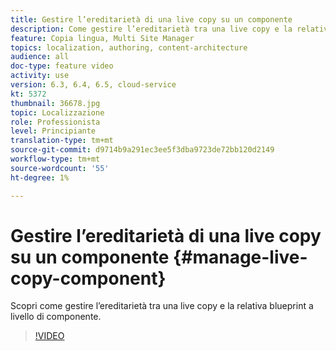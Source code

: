 ```yaml
---
title: Gestire l’ereditarietà di una live copy su un componente
description: Come gestire l’ereditarietà tra una live copy e la relativa blueprint a livello di componente
feature: Copia lingua, Multi Site Manager
topics: localization, authoring, content-architecture
audience: all
doc-type: feature video
activity: use
version: 6.3, 6.4, 6.5, cloud-service
kt: 5372
thumbnail: 36678.jpg
topic: Localizzazione
role: Professionista
level: Principiante
translation-type: tm+mt
source-git-commit: d9714b9a291ec3ee5f3dba9723de72bb120d2149
workflow-type: tm+mt
source-wordcount: '55'
ht-degree: 1%

---
```



# Gestire l’ereditarietà di una live copy su un componente {#manage-live-copy-component}

Scopri come gestire l’ereditarietà tra una live copy e la relativa blueprint a livello di componente.

>[!VIDEO](https://video.tv.adobe.com/v/36678?quality=12&learn=on)
